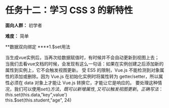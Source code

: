 # 任务十二：学习 CSS 3 的新特性

**面向人群：** 初学者

**难度：** 简单

**数据双向绑定
****1.$set用法   

当生成vue实例后，当再次给数据赋值时，有时候并不会自动更新到视图上去；
当我们去看vue文档的时候，会发现有这么一句话：如果在实例创建之后添加新的属性到实例上，它不会触发视图更新。
受 ES5 的限制，Vue.js 不能检测到对象属性的添加或删除。因为 Vue.js 在初始化实例时将属性转为 getter/setter，所以属性必须在 data 对象上才能让 Vue.js 转换它，才能让它是响应的。
要处理这种情况，我们可以使用$set()方法，既可以新增属性,又可以触发视图更新。
正确写法：this.$set(this.data,”key”,value')<br>
this.$set(this.student,"age", 24)

